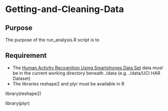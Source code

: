 # Getting-and-Cleaning-Data

## Purpose
The purpose of the run_analysis.R script is to 

## Requirement
* The [Human Activity Recognition Using Smartphones Data Set](https://archive.ics.uci.edu/ml/datasets/Human+Activity+Recognition+Using+Smartphones) data must be in the current working directory beneath ./data (e.g. ./data/UCI HAR Dataset)
* The libraries reshape2 and plyr must be available in R

library(reshape2)

library(plyr)